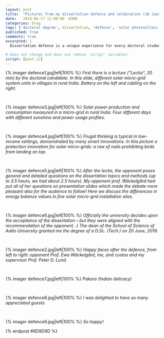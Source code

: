 ```yaml
---
layout: post
title:  "Pictures from my dissertation defence and celebration (10 June, 2019)"
date:   2019-06-17 12:00:00 -0300
categories: blog
tags: ['doctoral degree', dissertation, 'defence', 'solar photovoltaic', 'micro-grids', 'frugal innovation', 'pakora' ]
published: true
comments: true
excerpted: |
  Dissertation defence is a unique experience for every doctoral student. At Aalto University School of Science, at least, the procedure includes a lecture (Lectio) of 20 minutes by the student and after this a nominated opponent (somebody with a doctor's degree) poses up to 3.5 hours (typically 2 hours) of questions.

# Does not change and does not remove 'script' variables
script: [post.js]
---
```

{% imager defence1.jpg|left|100% %}
<i>First there is a lecture ("Lectio", 20 min) by the doctoral candidate. In this slide, different solar micro-grid system units in villages in rural India. Battery on the left and cabling on the right.</i>
<div style="clear:both;"></div>
<br>

{% imager defence3.jpg|left|100% %}
<i>Solar power production and consumption measured in a micro-grid in rural India. Four different days with different sunshine and power usage profiles.</i>
<div style="clear:both;"></div>
<br>

{% imager defence4.jpg|left|100% %}
<i>Frugal thinking is typical in low-income settings, demonstrated by many smart innovations. In this picture a protection innovation for solar micro-grids: a row of nails prohibiting birds from landing on top.</i>
<div style="clear:both;"></div>
<br>

{% imager defence5.jpg|left|100% %}
<i>After the lectio, the opponent poses general and detailed questions on the dissertation topics and methods (up to 3.5 hours, we had about 2.5 hours). My opponent prof. Wäckelgård had put all of her questions on presentation slides which made the debate more pleasant also for the audience to follow! Here we discuss the differences in energy balance values in five solar micro-grid installation sites.</i>
<div style="clear:both;"></div>
<br>

{% imager defence6.jpg|left|100% %}
<i>Officially the university decides upon the acceptance of the dissertation – but they were aligned with the recommendation of the opponent. :) The dean of the School of Science of Aalto University granted me the degree of a D.Sc. (Tech.) on 20 June, 2019.</i>
<div style="clear:both;"></div>
<br>

{% imager defence2.jpg|left|100% %}
<i>Happy faces after the defence, from left to right: opponent Prof. Ewa Wäckelgård, me, and custos and my supervisor Prof. Peter D. Lund.</i>
<div style="clear:both;"></div>
<br>

{% imager defence7.jpg|left|100% %}
<i>Pakora (Indian delicacy)</i>
<div style="clear:both;"></div>
<br>

{% imager defence8.jpg|left|100% %}
<i>I was delighted to have so many appreciated guests </i>
<div style="clear:both;"></div>
<br>

{% imager defence9.jpg|left|100% %}
<i>So happy!</i>


{% endpost #9D9D9D %}
